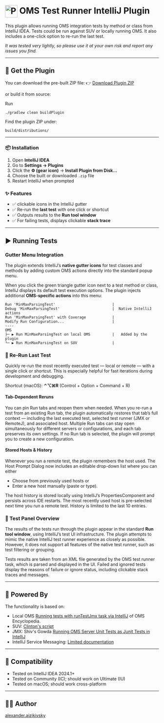 <h1>
  <img src="https://raw.githubusercontent.com/aizika/OmsTestPlugin/master/src/main/resources/META-INF/oms-logo.png" alt="Plugin Icon" width="40" style="vertical-align: middle;"/>
  OMS Test Runner IntelliJ Plugin
</h1>

This plugin allows running OMS integration tests by method or class from IntelliJ IDEA. Tests could be run against SUV or locally running OMS.
It also includes a one-click option to re-run the last test.

*It was tested very lightly, so please use it at your own risk and report any issues you find.*

---
## 🚀 Get the Plugin
You can download the pre-built ZIP file:
👉 [Download Plugin ZIP](https://github.com/aizika/OmsTestPlugin/releases/download/v2.1-beta/OmsTest-2.1-BETA.zip)

or build it from source:

Run
```
./gradlew clean buildPlugin
```

Find the plugin ZIP under:

```
build/distributions/
```
---

### 📦 Installation
1. Open **IntelliJ IDEA**
2. Go to **Settings → Plugins**
3. Click the **⚙️ (gear icon)** → **Install Plugin from Disk...**
4. Choose the built or downloaded `.zip` file
5. Restart IntelliJ when prompted


### ✨ Features

* ✅ clickable icons in the IntelliJ gutter
* ✅ Re-run the **last test** with one click or shortcut
* ✅ Outputs results to the **Run tool window**
* ✅ For failing tests, displays clickable **stack trace**

---

## ▶️ Running Tests

### Gutter Menu Integration

The plugin extends IntelliJ’s **native gutter icons** for test classes and methods by adding custom OMS actions directly into the standard popup menu.

When you click the green triangle gutter icon next to a test method or class, IntelliJ displays its default test execution options. The plugin injects additional **OMS-specific actions** into this menu:

```
Run 'MinMaxParsingTest'                          |
Debug 'MinMaxParsingTest'                        |  Native IntelliJ actions
Run 'MinMaxParsingTest' with Coverage            |
Modify Run Configuration...                      |
----
OMS                                            
├─ ▶️ Run MinMaxParsingTest on local OMS          |   Added by the plugin
└─ ▶️ Run MinMaxParsingTest on SUV                |
```

### 🔁 Re-Run Last Test

Quickly re-run the most recently executed test — local or remote — with a single click or shortcut. This is especially helpful for fast iterations during development and debugging.

Shortcut (macOS): **⌃⌥⌘R** (Control + Option + Command + R)

#### Tab-Dependent Reruns

You can pin Run tabs and reopen them when needed.
When you re-run a test from an existing Run tab, the plugin automatically restores that tab’s full context — including the last executed test, selected test runner (JMX or RemoteJ), and associated host.
Multiple Run tabs can stay open simultaneously for different servers or configurations, and each tab preserves its own settings.
If no Run tab is selected, the plugin will prompt you to create a new configuration.

#### Stored Hosts & History

Whenever you run a remote test, the plugin remembers the host used.
The Host Prompt Dialog now includes an editable drop-down list where you can either 
* Choose from previously used hosts or
* Enter a new host manually (paste or type).

The host history is stored locally using IntelliJ’s PropertiesComponent and persists across IDE restarts.
The most recently used host is pre-selected next time you run a remote test.
History is limited to the last 10 entries.

### 👀 Test Panel Overview
The results of the tests run through the plugin appear in the standard **Run tool window**, using IntelliJ’s test UI infrastructure.
The plugin attempts to mimic the native IntelliJ test runner experience as closely as possible.
However, it does not support all features of the native test runner, such as test filtering or grouping.

Tests results are taken from an XML file generated by the OMS test runner task, which is parsed and displayed in the UI.
Failed and ignored tests display the reasons of failure or ignore status, including clickable stack traces and messages.

---

## 🔌 Powered By
The functionality is based on:
- Local OMS [Running tests with runTestJmx task via IntelliJ](https://oms.workday.build/omsdev/getting-started/running-server-tests-with-jmx/#running-tests-with-runtestjmx-task-via-intellij) of OMS Encyclopedia.
- SUV: [Clinton's script](https://confluence.workday.com/display/~kyle.l.harris/Running+OMS+Server+Tests+on+an+SUV?focusedCommentId=750401483#comment-750401483)
- JMX: Shiv's Gowda [Running OMS Server Unit Tests as Junit Tests in IntelliJ](https://confluence.workday.com/display/~shiv.gowda/Running+OMS+Server+Unit+Tests+as+Junit+Tests+in+IntelliJ)
- IntelliJ Service Messaging: [Limited documentation](https://www.jetbrains.com/help/teamcity/service-messages.html)
---

## 🔧 Compatibility

* Tested on IntelliJ IDEA 2024.1+
* Tested on Community (IC); should work on Ultimate (IU)
* Tested on macOS; should work cross-platform

---
## 👨‍💻 Author
[alexander.aizikivsky](https://workday.enterprise.slack.com/team/U06CQC7KAQM)
